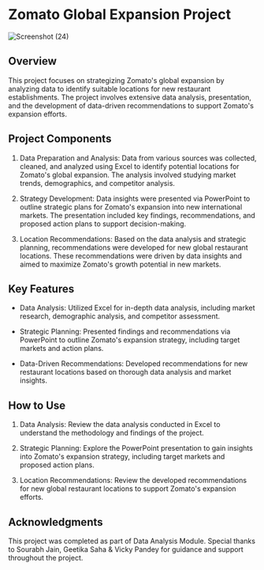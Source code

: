 # Zomato Global Expansion Project
![Screenshot (24)](https://github.com/kwtasneem/Excel--Zomato-Expansion-Project/assets/153414088/515f3890-4e0d-45a4-99aa-779d4bfb2a81)



## Overview

This project focuses on strategizing Zomato's global expansion by analyzing data to identify suitable locations for new restaurant establishments. The project involves extensive data analysis, presentation, and the development of data-driven recommendations to support Zomato's expansion efforts.

## Project Components

1. Data Preparation and Analysis: Data from various sources was collected, cleaned, and analyzed using Excel to identify potential locations for Zomato's global expansion. The analysis involved studying market trends, demographics, and competitor analysis.

2. Strategy Development: Data insights were presented via PowerPoint to outline strategic plans for Zomato's expansion into new international markets. The presentation included key findings, recommendations, and proposed action plans to support decision-making.

3. Location Recommendations: Based on the data analysis and strategic planning, recommendations were developed for new global restaurant locations. These recommendations were driven by data insights and aimed to maximize Zomato's growth potential in new markets.

## Key Features

- Data Analysis: Utilized Excel for in-depth data analysis, including market research, demographic analysis, and competitor assessment.
  
- Strategic Planning: Presented findings and recommendations via PowerPoint to outline Zomato's expansion strategy, including target markets and action plans.
  
- Data-Driven Recommendations: Developed recommendations for new restaurant locations based on thorough data analysis and market insights.

## How to Use

1. Data Analysis: Review the data analysis conducted in Excel to understand the methodology and findings of the project.
  
2. Strategic Planning: Explore the PowerPoint presentation to gain insights into Zomato's expansion strategy, including target markets and proposed action plans.
  
3. Location Recommendations: Review the developed recommendations for new global restaurant locations to support Zomato's expansion efforts.

## Acknowledgments

This project was completed as part of Data Analysis Module. Special thanks to Sourabh Jain, Geetika Saha & Vicky Pandey for guidance and support throughout the project.

